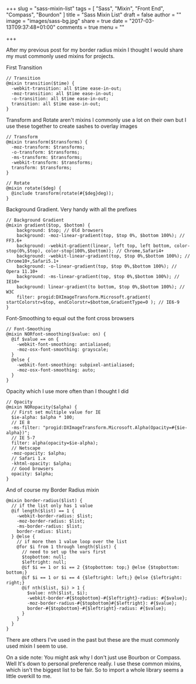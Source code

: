 +++
slug = "sass-mixin-list"
tags = [
  "Sass",
  "Mixin",
  "Front End",
  "Compass",
  "Bourdon"
]
title = "Sass Mixin List"
draft = false
author = ""
image = "images/sass-bg.jpg"
share = true
date = "2017-03-13T09:37:48+01:00"
comments = true
menu = ""

+++

After my previous post for my border radius mixin I thought I would share my must commonly used mixins for projects.

First Transition
```
// Transition
@mixin transition($time) {
  -webkit-transition: all $time ease-in-out;
  -moz-transition: all $time ease-in-out;
  -o-transition: all $time ease-in-out;
  transition: all $time ease-in-out;
}
```

Transform and Rotate aren't mixins I commonly use a lot on their own but I use these together to create sashes to overlay images
```
// Transform
@mixin transform($transforms) {
  -moz-transform: $transforms;
  -o-transform: $transforms;
  -ms-transform: $transforms;
  -webkit-transform: $transforms;
  transform: $transforms;
}

// Rotate
@mixin rotate($deg) {
  @include transform(rotate(#{$deg}deg));
}
```

Background Gradient. Very handy with all the prefixes
```
// Background Gradient
@mixin gradient($top, $bottom) {
    background: $top; // Old browsers
    background: -moz-linear-gradient(top, $top 0%, $bottom 100%); // FF3.6+
    background: -webkit-gradient(linear, left top, left bottom, color-stop(0%,$top), color-stop(100%,$bottom)); // Chrome,Safari4+
    background: -webkit-linear-gradient(top, $top 0%,$bottom 100%); // Chrome10+,Safari5.1+
    background: -o-linear-gradient(top, $top 0%,$bottom 100%); // Opera 11.10+
    background: -ms-linear-gradient(top, $top 0%,$bottom 100%); // IE10+
    background: linear-gradient(to bottom, $top 0%,$bottom 100%); // W3C
    filter: progid:DXImageTransform.Microsoft.gradient( startColorstr=$top, endColorstr=$bottom,GradientType=0 ); // IE6-9
}
```

Font-Smoothing to equal out the font cross browsers
```
// Font-Smoothing
@mixin NORfont-smoothing($value: on) {
  @if $value == on {
    -webkit-font-smoothing: antialiased;
    -moz-osx-font-smoothing: grayscale;
  }
  @else {
    -webkit-font-smoothing: subpixel-antialiased;
    -moz-osx-font-smoothing: auto;
  }
}
```

Opacity which I use more often than I thought I did
```
// Opacity
@mixin NORopacity($alpha) {
  // First set multiple value for IE
  $ie-alpha: $alpha * 100;
  // IE 8
  -ms-filter: "progid:DXImageTransform.Microsoft.Alpha(Opacity=#{$ie-alpha})";
  // IE 5-7
  filter: alpha(opacity=$ie-alpha);
  // Netscape
  -moz-opacity: $alpha;
  // Safari 1.x
  -khtml-opacity: $alpha;
  // Good browsers
  opacity: $alpha;
}
```

And of course my Border Radius mixin
```
@mixin border-radius($list) {
  // if the list only has 1 value
  @if length($list) == 1 {
    -webkit-border-radius: $list;
    -moz-border-radius: $list;
    -ms-border-radius: $list;
    border-radius: $list;
  } @else {
    // if more then 1 value loop over the list
    @for $i from 1 through length($list) {
      // need to set up the vars first
      $topbottom: null;
      $leftright: null;
      @if $i == 1 or $i == 2 {$topbottom: top;} @else {$topbottom: bottom;}
      @if $i == 1 or $i == 4 {$leftright: left;} @else {$leftright: right;}
      @if nth($list, $i) > 1 {
        $value: nth($list, $i);
        -webkit-border-#{$topbottom}-#{$leftright}-radius: #{$value};
        -moz-border-radius-#{$topbottom}#{$leftright}: #{$value};
        border-#{$topbottom}-#{$leftright}-radius: #{$value};
      }
    }
  }
}
```

There are others I've used in the past but these are the must commonly used mixin I seem to use.

On a side note: You might ask why I don't just use Bourbon or Compass. Well It's down to personal preference really.
I use these common mixins, which isn't the biggest list to be fair. So to import a whole library seems a little overkill to me.
